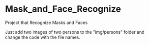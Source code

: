 # Mask_and_Face_Recognize

Project that Recognize Masks and Faces

Just add two images of two persons to the "img/persons" folder and change the code with the file names.
